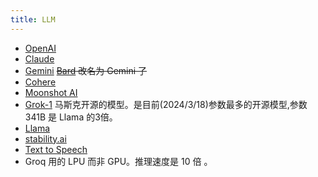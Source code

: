 ```yaml
---
title: LLM
---
```

* [OpenAI](./openai.md)
* [Claude](./claude.md)
* [Gemini](./gemini.md) ~~[Bard](./bard.md) 改名为 Gemini 了~~
* [Cohere](./cohere.md)
* [Moonshot AI](./moonshot.md)
* [Grok-1](https://github.com/xai-org/grok-1) 马斯克开源的模型。是目前(2024/3/18)参数最多的开源模型,参数 341B 是 Llama 的3倍。
* [Llama](../../../ai/tech/llm/model/core/reasoning-model/llama/llama.md)
* [stability.ai](stability-ai.md)
* [Text to Speech](./tts/readme.md)
* Groq 用的 LPU 而非 GPU。推理速度是 10 倍 。
